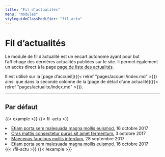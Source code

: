 ```yaml
---
title: "Fil d’actualités"
menu: "modules"
styleguideClassModifier: "fil-actu"
---
```


# Fil d’actualités

Le module de fil d’actualité est un encart autonome ayant pour but l’affichage des dernières actualités
publiées sur le site. Il permet également un accès direct à la page [page de liste des actualités](#).

Il est utilisé sur la [page d’accueil]({{< relref "pages/accueil/index.md" >}}) ainsi que dans la seconde
colonne de la [page de détail d’une actualité]({{< relref "pages/actualite/index.md" >}}).

---

## Par défaut

{{< example >}}
    {{< fil-actu >}}
        <li class="fil-actu__list__item">
            <a href="#" class="discreet">Etiam porta sem malesuada magna mollis euismod.</a>
            <time datetime="2017-10-16" class="date">16 octobre 2017</time>
        </li>
        <li class="fil-actu__list__item">
            <a href="#" class="discreet">Cras mattis consectetur purus sit amet fermentum.</a>
            <time datetime="2017-10-03" class="date">3 octobre 2017</time>
        </li>
        <li class="fil-actu__list__item">
            <a href="#" class="discreet">Maecenas faucibus mollis interdum.</a>
            <time datetime="2017-09-28" class="date">28 septembre 2017</time>
        </li>
        <li class="fil-actu__list__item">
            <a href="#" class="discreet">Etiam porta sem malesuada magna mollis euismod.</a>
            <time datetime="2017-10-16" class="date">16 octobre 2017</time>
        </li>
    {{< /fil-actu >}}
{{< /example >}}
